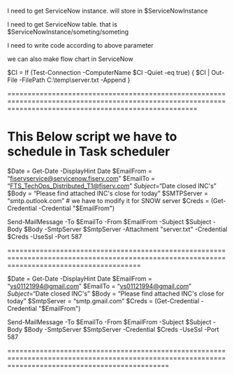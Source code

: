 I need to get ServiceNow instance.  will store in $ServiceNowInstance

I need to get ServiceNow table. that is $ServiceNowInstance/someting/someting 



I need to write code according to above parameter 

we can also make flow chart in ServiceNow





$CI = 
If (Test-Connection -ComputerName $CI -Quiet -eq true)
        {
              $CI | Out-File -FilePath C:\temp\server.txt -Append
}



===========================================================================================================================================================

# This Below script we have to schedule in Task scheduler

$Date = Get-Date -DisplayHint Date 
$EmailFrom = “fiservservice@servicenow.fiserv.com”
$EmailTo = “FTS_TechOps_Distributed_T1@fiserv.com”
$Subject = “$Date closed INC's”
$Body = “Please find attached INC's close for today”
$SMTPServer = “smtp.outlook.com”   # we have to modify it for SNOW server
$Creds = (Get-Credential -Credential "$EmailFrom")



Send-MailMessage -To $EmailTo -From $EmailFrom -Subject $Subject -Body $Body -SmtpServer $SmtpServer -Attachment "server.txt"  -Credential $Creds -UseSsl  -Port 587






=============================================================================================================================================


$Date = Get-Date -DisplayHint Date 
$EmailFrom = “vs01121994@gmail.com”
$EmailTo = “vs01121994@gmail.com”
$Subject = “$Date closed INC's”
$Body = “Please find attached INC's close for today”
$SmtpServer = “smtp.gmail.com”
$Creds = (Get-Credential -Credential "$EmailFrom")



Send-MailMessage -To $EmailTo -From $EmailFrom -Subject $Subject -Body $Body -SmtpServer $SmtpServer -Credential $Creds -UseSsl  -Port 587



====================================================================================================================================================
